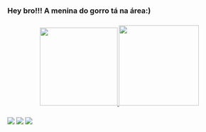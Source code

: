 ### Hey bro!!! A menina do gorro tá na área:)

###

<div align="center">
  <a href="https://github.com/ameninadogorro">
  <img height="175em" src="https://github-readme-stats.vercel.app/api?username=ameninadogorro&show_icons=true&theme=radical&include_all_commits=true&count_private=true"/>
  <img height="180em" src="https://github-readme-stats.vercel.app/api/top-langs/?username=ameninadogorro&layout=compact&langs_count=7&theme=radical"/>
</div>
  
###
  
   
<div> 
  <a href="https://instagram.com/ameninadogorro" target="_blank"><img src="https://img.shields.io/badge/-Instagram-%23E4405F?style=for-the-badge&logo=instagram&logoColor=white" target="_blank"></a>
  <a href = "mailto:ana.guimaraes63@aluno.ifce.edu.br"><img src="https://img.shields.io/badge/-Gmail-%23333?style=for-the-badge&logo=gmail&logoColor=white" target="_blank"></a>
  <a href="https://www.linkedin.com/in/ana-guimaraes-/" target="_blank"><img src="https://img.shields.io/badge/-LinkedIn-%230077B5?style=for-the-badge&logo=linkedin&logoColor=white" target="_blank"></a> 
<div> 
